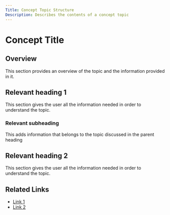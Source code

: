 ```yaml
---
Title: Concept Topic Structure
Description: Describes the contents of a concept topic
---
```


# Concept Title

## Overview
This section provides an overview of the topic and the information provided in it. 

## Relevant heading 1
This section gives the user all the information needed in order to understand the topic.

### Relevant subheading
This adds information that belongs to the topic discussed in the parent heading

## Relevant heading 2
This section gives the user all the information needed in order to understand the topic.

## Related Links
* [Link 1]()
* [Link 2]()

